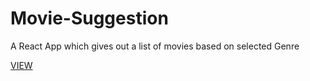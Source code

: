 # Movie-Suggestion
A React App which gives out a list of movies based on selected Genre

[VIEW](https://1uf18.csb.app/)
